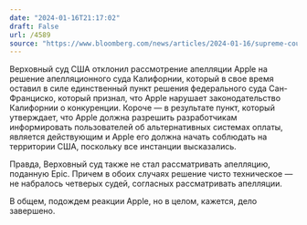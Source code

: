 ```yaml
---
date: "2024-01-16T21:17:02"
draft: False
url: /4589
source: "https://www.bloomberg.com/news/articles/2024-01-16/supreme-court-rejects-apple-s-request-for-epic-app-store-review"
---
```


Верховный суд США отклонил рассмотрение апелляции Apple на решение апелляционного суда Калифорнии, который в свое время оставил в силе единственный пункт решения федерального суда Сан-Франциско, который признал, что Apple нарушает законодательство Калифорнии о конкуренции. Короче — в результате пункт, который утверждает, что Apple должна разрешить разработчикам информировать пользователей об альтернативных системах оплаты, является действующим и Apple его должна начать соблюдать на территории США, поскольку все инстанции высказались.

Правда, Верховный суд также не стал рассматривать апелляцию, поданную Epic. Причем в обоих случаях решение чисто техническое — не набралось четверых судей, согласных рассматривать апелляции.

В общем, подождем реакции Apple, но в целом, кажется, дело завершено.
